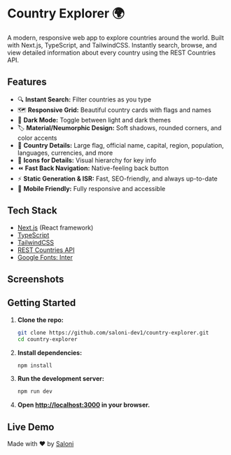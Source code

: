 # Country Explorer 🌍

A modern, responsive web app to explore countries around the world. Built with Next.js, TypeScript, and TailwindCSS. Instantly search, browse, and view detailed information about every country using the REST Countries API.

## Features

- 🔍 **Instant Search:** Filter countries as you type
- 🗺️ **Responsive Grid:** Beautiful country cards with flags and names
- 🌙 **Dark Mode:** Toggle between light and dark themes
- 🏷️ **Material/Neumorphic Design:** Soft shadows, rounded corners, and color accents
- 📄 **Country Details:** Large flag, official name, capital, region, population, languages, currencies, and more
- 🧭 **Icons for Details:** Visual hierarchy for key info
- ⏪ **Fast Back Navigation:** Native-feeling back button
- ⚡ **Static Generation & ISR:** Fast, SEO-friendly, and always up-to-date
- 📱 **Mobile Friendly:** Fully responsive and accessible

## Tech Stack

- [Next.js](https://nextjs.org/) (React framework)
- [TypeScript](https://www.typescriptlang.org/)
- [TailwindCSS](https://tailwindcss.com/)
- [REST Countries API](https://restcountries.com/)
- [Google Fonts: Inter](https://fonts.google.com/specimen/Inter)

## Screenshots

    

## Getting Started

1. **Clone the repo:**
   ```sh
   git clone https://github.com/saloni-dev1/country-explorer.git
   cd country-explorer
   ```
2. **Install dependencies:**
   ```sh
   npm install
   ```
3. **Run the development server:**
   ```sh
   npm run dev
   ```
4. **Open [http://localhost:3000](http://localhost:3000) in your browser.**

## Live Demo


Made with ❤️ by [Saloni](https://github.com/saloni-dev1)
